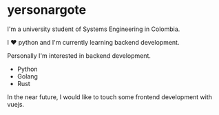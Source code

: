 # yersonargote

I'm a university student of Systems Engineering in Colombia.

I :heart: python and I'm currently learning backend development.

Personally I'm interested in backend development.

- Python
- Golang
- Rust

In the near future, I would like to touch some frontend development with vuejs.
